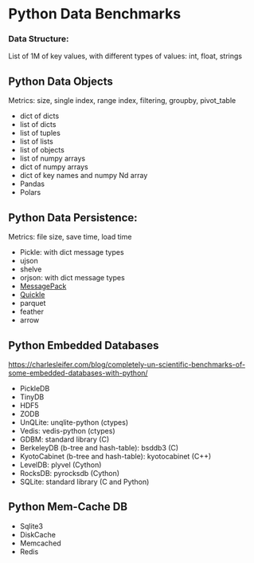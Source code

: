 # Python Data Benchmarks

### Data Structure:
List of 1M of key values, with different types of values: int, float, strings

## Python Data Objects
Metrics: size, single index, range index, filtering, groupby, pivot_table
- dict of dicts
- list of dicts
- list of tuples
- list of lists
- list of objects
- list of numpy arrays
- dict of numpy arrays
- dict of key names and numpy Nd array
- Pandas
- Polars

## Python Data Persistence:
Metrics: file size, save time, load time
- Pickle: with dict message types
- ujson
- shelve
- orjson: with dict message types
- [MessagePack](https://msgpack.org/index.html)
- [Quickle](https://jcristharif.com/quickle/index.html)
- parquet
- feather
- arrow

## Python Embedded Databases
https://charlesleifer.com/blog/completely-un-scientific-benchmarks-of-some-embedded-databases-with-python/

- PickleDB
- TinyDB
- HDF5
- ZODB
- UnQLite: unqlite-python (ctypes)
- Vedis: vedis-python (ctypes)
- GDBM: standard library (C)
- BerkeleyDB (b-tree and hash-table): bsddb3 (C)
- KyotoCabinet (b-tree and hash-table): kyotocabinet (C++)
- LevelDB: plyvel (Cython)
- RocksDB: pyrocksdb (Cython)
- SQLite: standard library (C and Python)

## Python Mem-Cache DB
- Sqlite3
- DiskCache
- Memcached
- Redis
